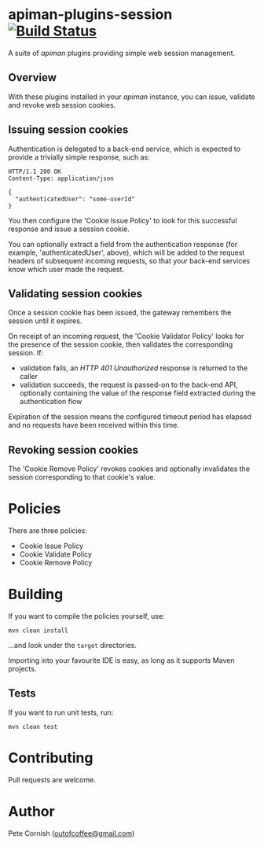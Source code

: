 # apiman-plugins-session [![Build Status](https://travis-ci.org/outofcoffee/apiman-plugins-session.svg?branch=master)](https://travis-ci.org/outofcoffee/apiman-plugins-session)

A suite of _apiman_ plugins providing simple web session management.

## Overview

With these plugins installed in your _apiman_ instance, you can issue, validate and revoke web session cookies. 

## Issuing session cookies

Authentication is delegated to a back-end service, which is expected to provide a trivially simple response, such as:

    HTTP/1.1 200 OK
    Content-Type: application/json
    
    {
      "authenticatedUser": "some-userId"
    }

You then configure the 'Cookie Issue Policy' to look for this successful response and issue a session cookie.

You can optionally extract a field from the authentication response (for example, 'authenticatedUser', above), which will be added to the request headers of subsequent incoming requests, so that your back-end services know which user made the request.

## Validating session cookies

Once a session cookie has been issued, the gateway remembers the session until it expires.

On receipt of an incoming request, the 'Cookie Validator Policy' looks for the presence of the session cookie, then validates the corresponding session. If:

  * validation fails, an _HTTP 401 Unauthorized_ response is returned to the caller
  * validation succeeds, the request is passed-on to the back-end API, optionally containing the value of the response field extracted during the authentication flow

Expiration of the session means the configured timeout period has elapsed and no requests have been received within this time.

## Revoking session cookies

The 'Cookie Remove Policy' revokes cookies and optionally invalidates the session corresponding to that cookie's value.

# Policies

There are three policies:

* Cookie Issue Policy
* Cookie Validate Policy
* Cookie Remove Policy

# Building

If you want to compile the policies yourself, use:

    mvn clean install
    
...and look under the `target` directories.

Importing into your favourite IDE is easy, as long as it supports Maven projects.

## Tests
If you want to run unit tests, run:

    mvn clean test

# Contributing

Pull requests are welcome.

# Author

Pete Cornish (outofcoffee@gmail.com)
